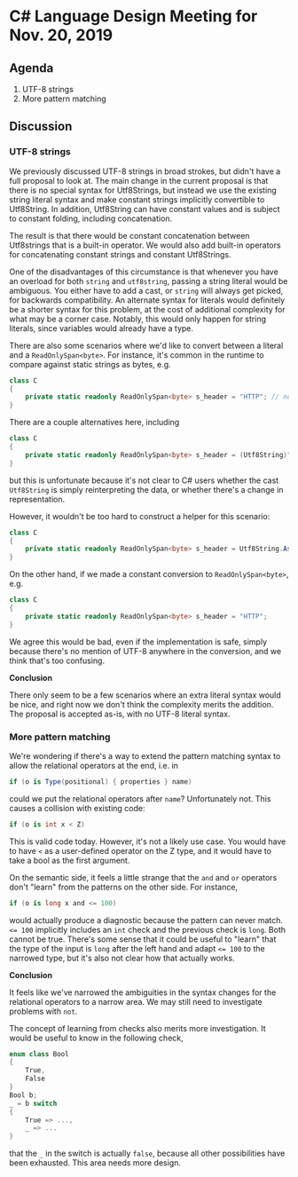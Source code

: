 
# C# Language Design Meeting for Nov. 20, 2019

## Agenda

1. UTF-8 strings
2. More pattern matching

## Discussion

### UTF-8 strings

We previously discussed UTF-8 strings in broad strokes, but didn't have a full proposal to look
at. The main change in the current proposal is that there is no special syntax for Utf8Strings,
but instead we use the existing string literal syntax and make constant strings implicitly
convertible to Utf8String. In addition, Utf8String can have constant values and is subject to
constant folding, including concatenation.

The result is that there would be constant concatenation between Utf8strings that is a built-in
operator. We would also add built-in operators for concatenating constant strings and constant
Utf8Strings.

One of the disadvantages of this circumstance is that whenever you have an overload for both
`string` and `utf8string`, passing a string literal would be ambiguous. You either have to add a
cast, or `string` will always get picked, for backwards compatibility. An alternate syntax for
literals would definitely be a shorter syntax for this problem, at the cost of additional
complexity for what may be a corner case. Notably, this would only happen for string literals,
since variables would already have a type.

There are also some scenarios where we'd like to convert between a literal and a
`ReadOnlySpan<byte>`. For instance, it's common in the runtime to compare against static strings
as bytes, e.g.

```C#
class C
{
    private static readonly ReadOnlySpan<byte> s_header = "HTTP"; // not legal as a UTF-16 string
}
```

There are a couple alternatives here, including 

```C#
class C
{
    private static readonly ReadOnlySpan<byte> s_header = (Utf8String)"HTTP";
}
```

but this is unfortunate because it's not clear to C# users whether the cast `Utf8String` is simply
reinterpreting the data, or whether there's a change in representation.

However, it wouldn't be too hard to construct a helper for this scenario:

```C#
class C
{
    private static readonly ReadOnlySpan<byte> s_header = Utf8String.AsSpan("HTTP");
}
```

On the other hand, if we made a constant conversion to `ReadOnlySpan<byte>`, e.g.

```C#
class C
{
    private static readonly ReadOnlySpan<byte> s_header = "HTTP";
}
```

We agree this would be bad, even if the implementation is safe, simply because there's no mention
of UTF-8 anywhere in the conversion, and we think that's too confusing.

**Conclusion**

There only seem to be a few scenarios where an extra literal syntax would be nice, and right now
we don't think the complexity merits the addition. The proposal is accepted as-is, with no UTF-8
literal syntax.

### More pattern matching

We're wondering if there's a way to extend the pattern matching syntax to allow the relational operators
at the end, i.e. in

```C#
if (o is Type(positional) { properties } name)
```

could we put the relational operators after `name`? Unfortunately not. This causes a collision with existing
code:

```C#
if (o is int x < Z)
```

This is valid code today. However, it's not a likely use case. You would have to have `<` as a user-defined
operator on the Z type, and it would have to take a bool as the first argument.

On the semantic side, it feels a little strange that the `and` and `or` operators don't "learn" from the patterns
on the other side. For instance,

```C#
if (o is long x and <= 100)
```

would actually produce a diagnostic because the pattern can never match. `<= 100` implicitly includes an `int` check
and the previous check is `long`. Both cannot be true. There's some sense that it could be useful to "learn" that
the type of the input is `long` after the left hand and adapt `<= 100` to the narrowed type, but it's also not clear
how that actually works.

**Conclusion**

It feels like we've narrowed the ambiguities in the syntax changes for the relational operators to a narrow area. We
may still need to investigate problems with `not`.

The concept of learning from checks also merits more investigation. It would be useful to know in the following check,

```C#
enum class Bool
{
    True,
    False
}
Bool b;
_ = b switch
{
    True => ...,
    _ => ...
}
```

that the `_` in the switch is actually `false`, because all other possibilities have been exhausted. This area needs more
design.
